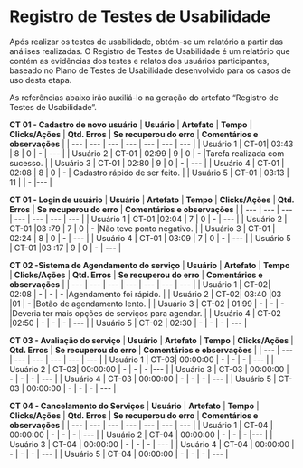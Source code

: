 # Registro de Testes de Usabilidade

Após realizar os testes de usabilidade, obtém-se um relatório a partir das análises realizadas. O Registro de Testes de Usabilidade é um relatório que contém as evidências dos testes e relatos dos usuários participantes, baseado no Plano de Testes de Usabilidade desenvolvido para os casos de uso desta etapa.

As referências abaixo irão auxiliá-lo na geração do artefato “Registro de Testes de Usabilidade”.

**CT 01 - Cadastro de novo usuário**
| **Usuário** 	| **Artefato** 	| **Tempo** | **Clicks/Ações** | **Qtd. Erros** | **Se recuperou do erro** | **Comentários e observações** |
| --- 	| --- 	| --- | ---  | --- | --- | --- |
| Usuário 1	| CT-01| 03:43 | 8 | 0 | - | --- |
| Usuário 2 | CT-01 | 02:99  | 9 | 0 | -  |Tarefa realizada com sucesso.  |
| Usuário 3	| CT-01	| 02:80  | 9  | 0 |  - | --- |
| Usuário 4	| CT-01	| 02:08 | 8 | 0  |  -  | Cadastro rápido de ser feito. |
| Usuário 5	| CT-01 | 03:13 | 11 |  | - |--- |

**CT 01 - Login de usuário**
| **Usuário** 	| **Artefato** 	| **Tempo** | **Clicks/Ações** | **Qtd. Erros** | **Se recuperou do erro** | **Comentários e observações** |
| --- 	| --- 	| --- | ---  | --- | --- | --- |
| Usuário 1	| CT-01 |02:04 | 7 | 0 | - | --- |
| Usuário 2 | CT-01 |03 :79  | 7  | 0 | -  |Não teve ponto negativo.  |
| Usuário 3	| CT-01	| 02:24  | 8 | 0 |  - | --- |
| Usuário 4	| CT-01	| 03:09  | 7 | 0  |  -  | --- |
| Usuário 5	| CT-01 |03 :17 | 9 | 0 |  - | --- |

**CT 02 -Sistema de Agendamento do serviço**
| **Usuário** 	| **Artefato** 	| **Tempo** | **Clicks/Ações** | **Qtd. Erros** | **Se recuperou do erro** | **Comentários e observações** |
| --- 	| --- 	| --- | ---  | --- | --- | --- |
| Usuário 1	| CT-02| 02:08 | - | - | - |Agendamento foi rápido.  |
| Usuário 2 | CT-02| 03:40  |03  |01 | -  |Botão de agendamento lento. |
| Usuário 3	| CT-02	| 01:99  | -  | - |  - |Deveria ter mais opções de serviços para agendar.  |
| Usuário 4	| CT-02	|02:50  | - | -  |  -  | --- |
| Usuário 5	| CT-02 | 02:30 | -  | - |  - | --- |

**CT 03 - Avaliação do serviço**
| **Usuário**  | **Artefato** 	| **Tempo** | **Clicks/Ações** | **Qtd. Erros** | **Se recuperou do erro** | **Comentários e observações** |
| --- 	| --- 	| --- | ---  | --- | --- | --- |
| Usuário 1	| CT-03| 00:00:00 | - | - | - | --- |
| Usuário 2 | CT-03| 00:00:00  | -  | - | -  |--- |
| Usuário 3	| CT-03	| 00:00:00  | -  | - |  - | --- |
| Usuário 4	| CT-03	| 00:00:00  | - | -  |  -  | --- |
| Usuário 5	| CT-03 | 00:00:00 | -  | - |  - | --- |

**CT 04 - Cancelamento do Serviços**
| **Usuário** 	| **Artefato** 	| **Tempo** | **Clicks/Ações** | **Qtd. Erros** | **Se recuperou do erro** | **Comentários e observações** |
| --- 	| --- 	| --- | ---  | --- | --- | --- |
| Usuário 1	| CT-04 | 00:00:00 | - | - | - | --- |
| Usuário 2 | CT-04 | 00:00:00  | -  | - | -  |--- |
| Usuário 3	| CT-04	| 00:00:00  | -  | - |  - | --- |
| Usuário 4	| CT-04	| 00:00:00  | - | -  |  -  | --- |
| Usuário 5	| CT-04 | 00:00:00 | -  | - |  - | --- |

